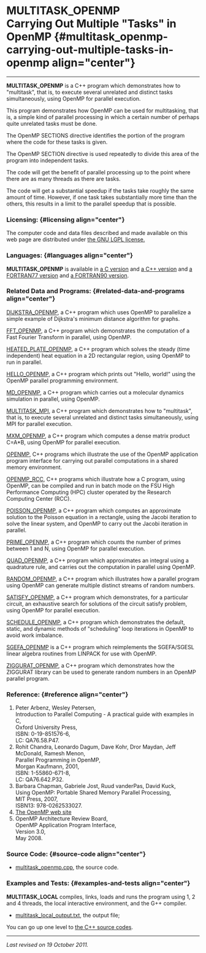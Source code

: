 MULTITASK\_OPENMP\
Carrying Out Multiple "Tasks" in OpenMP {#multitask_openmp-carrying-out-multiple-tasks-in-openmp align="center"}
=======================================

------------------------------------------------------------------------

**MULTITASK\_OPENMP** is a C++ program which demonstrates how to
"multitask", that is, to execute several unrelated and distinct tasks
simultaneously, using OpenMP for parallel execution.

This program demonstrates how OpenMP can be used for multitasking, that
is, a simple kind of parallel processing in which a certain number of
perhaps quite unrelated tasks must be done.

The OpenMP SECTIONS directive identifies the portion of the program
where the code for these tasks is given.

The OpenMP SECTION directive is used repeatedly to divide this area of
the program into independent tasks.

The code will get the benefit of parallel processing up to the point
where there are as many threads as there are tasks.

The code will get a substantial speedup if the tasks take roughly the
same amount of time. However, if one task takes substantially more time
than the others, this results in a limit to the parallel speedup that is
possible.

### Licensing: {#licensing align="center"}

The computer code and data files described and made available on this
web page are distributed under [the GNU LGPL
license.](../../txt/gnu_lgpl.txt)

### Languages: {#languages align="center"}

**MULTITASK\_OPENMP** is available in [a C
version](../../c_src/multitask_openmp/multitask_openmp.html) and [a C++
version](../../cpp_src/multitask_openmp/multitask_openmp.html) and [a
FORTRAN77 version](../../f77_src/multitask_openmp/multitask_openmp.html)
and [a FORTRAN90
version](../../f_src/multitask_openmp/multitask_openmp.html).

### Related Data and Programs: {#related-data-and-programs align="center"}

[DIJKSTRA\_OPENMP](../../cpp_src/dijkstra_openmp/dijkstra_openmp.html),
a C++ program which uses OpenMP to parallelize a simple example of
Dijkstra's minimum distance algorithm for graphs.

[FFT\_OPENMP](../../cpp_src/fft_openmp/fft_openmp.html), a C++ program
which demonstrates the computation of a Fast Fourier Transform in
parallel, using OpenMP.

[HEATED\_PLATE\_OPENMP](../../cpp_src/heated_plate_openmp/heated_plate_openmp.html),
a C++ program which solves the steady (time independent) heat equation
in a 2D rectangular region, using OpenMP to run in parallel.

[HELLO\_OPENMP](../../cpp_src/hello_openmp/hello_openmp.html), a C++
program which prints out "Hello, world!" using the OpenMP parallel
programming environment.

[MD\_OPENMP](../../cpp_src/md_openmp/md_openmp.html), a C++ program
which carries out a molecular dynamics simulation in parallel, using
OpenMP.

[MULTITASK\_MPI](../../cpp_src/multitask_mpi/multitask_mpi.html), a C++
program which demonstrates how to "multitask", that is, to execute
several unrelated and distinct tasks simultaneously, using MPI for
parallel execution.

[MXM\_OPENMP](../../cpp_src/mxm_openmp/mxm_openmp.html), a C++ program
which computes a dense matrix product C=A\*B, using OpenMP for parallel
execution.

[OPENMP](../../cpp_src/openmp/openmp.html), C++ programs which
illustrate the use of the OpenMP application program interface for
carrying out parallel computations in a shared memory environment.

[OPENMP\_RCC](../../cpp_src/openmp_rcc/openmp_rcc.html), C++ programs
which illustrate how a C program, using OpenMP, can be compiled and run
in batch mode on the FSU High Performance Computing (HPC) cluster
operated by the Research Computing Center (RCC).

[POISSON\_OPENMP](../../cpp_src/poisson_openmp/poisson_openmp.html), a
C++ program which computes an approximate solution to the Poisson
equation in a rectangle, using the Jacobi iteration to solve the linear
system, and OpenMP to carry out the Jacobi iteration in parallel.

[PRIME\_OPENMP](../../cpp_src/prime_openmp/prime_openmp.html), a C++
program which counts the number of primes between 1 and N, using OpenMP
for parallel execution.

[QUAD\_OPENMP](../../cpp_src/quad_openmp/quad_openmp.html), a C++
program which approximates an integral using a quadrature rule, and
carries out the computation in parallel using OpenMP.

[RANDOM\_OPENMP](../../cpp_src/random_openmp/random_openmp.html), a C++
program which illustrates how a parallel program using OpenMP can
generate multiple distinct streams of random numbers.

[SATISFY\_OPENMP](../../cpp_src/satisfy_openmp/satisfy_openmp.html), a
C++ program which demonstrates, for a particular circuit, an exhaustive
search for solutions of the circuit satisfy problem, using OpenMP for
parallel execution.

[SCHEDULE\_OPENMP](../../cpp_src/schedule_open_mp/schedule_open_mp.html),
a C++ program which demonstrates the default, static, and dynamic
methods of "scheduling" loop iterations in OpenMP to avoid work
imbalance.

[SGEFA\_OPENMP](../../cpp_src/sgefa_openmp/sgefa_openmp.html) is a C++
program which reimplements the SGEFA/SGESL linear algebra routines from
LINPACK for use with OpenMP.

[ZIGGURAT\_OPENMP](../../cpp_src/ziggurat_openmp/ziggurat_openmp.html),
a C++ program which demonstrates how the ZIGGURAT library can be used to
generate random numbers in an OpenMP parallel program.

### Reference: {#reference align="center"}

1.  Peter Arbenz, Wesley Petersen,\
    Introduction to Parallel Computing - A practical guide with examples
    in C,\
    Oxford University Press,\
    ISBN: 0-19-851576-6,\
    LC: QA76.58.P47.
2.  Rohit Chandra, Leonardo Dagum, Dave Kohr, Dror Maydan, Jeff
    McDonald, Ramesh Menon,\
    Parallel Programming in OpenMP,\
    Morgan Kaufmann, 2001,\
    ISBN: 1-55860-671-8,\
    LC: QA76.642.P32.
3.  Barbara Chapman, Gabriele Jost, Ruud vanderPas, David Kuck,\
    Using OpenMP: Portable Shared Memory Parallel Processing,\
    MIT Press, 2007,\
    ISBN13: 978-0262533027.
4.  [The OpenMP web site](http://www.openmp.org/)
5.  OpenMP Architecture Review Board,\
    OpenMP Application Program Interface,\
    Version 3.0,\
    May 2008.

### Source Code: {#source-code align="center"}

-   [multitask\_openmp.cpp](multitask_openmp.cpp), the source code.

### Examples and Tests: {#examples-and-tests align="center"}

**MULTITASK\_LOCAL** compiles, links, loads and runs the program using
1, 2 and 4 threads, the local interactive environment, and the G++
compiler.

-   [multitask\_local\_output.txt](multitask_local_output.txt), the
    output file;

You can go up one level to [the C++ source codes](../cpp_src.html).

------------------------------------------------------------------------

*Last revised on 19 October 2011.*

